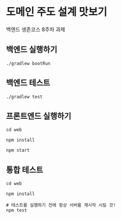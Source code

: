 # 도메인 주도 설계 맛보기

백엔드 생존코스 8주차 과제

## 백엔드 실행하기

```shell
./gradlew bootRun
```

## 백엔드 테스트

```shell
./gradlew test
```

## 프론트엔드 실행하기

```shell
cd web

npm install

npm start
```

## 통합 테스트

```shell
cd web

npm install

# 테스트를 실행하기 전에 항상 서버를 재시작 시킬 것!
npm test
```
